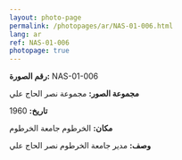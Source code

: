 ```yaml
---
layout: photo-page
permalink: /photopages/ar/NAS-01-006.html
lang: ar
ref: NAS-01-006
photopage: true
---
```


**رقم الصورة:** NAS-01-006

**مجموعة الصور:** مجموعة نصر الحاج علي

**تاريخ:**  1960

**مكان:** الخرطوم جامعة الخرطوم

**وصف:** مدير جامعة الخرطوم نصر الحاج علي
